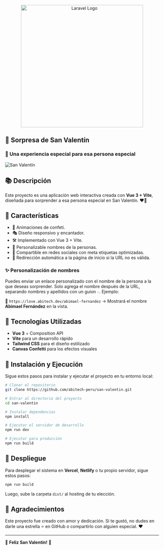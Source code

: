 
<p align="center"><a href="https://love.abitech.dev" target="_blank"><img src="https://love.abitech.dev/img/love.png" width="400" alt="Laravel Logo"></a></p>

## 💖 Sorpresa de San Valentín

### 🌟 Una experiencia especial para esa persona especial

![San Valentín](https://love.abitech.dev/img/print_1.webp)

## 📚 Descripción
Este proyecto es una aplicación web interactiva creada con **Vue 3 + Vite**, diseñada para sorprender a esa persona especial en San Valentín. ❤️🌹

## 🌈 Características
- 💖 Animaciones de confeti.
- 🎭 Diseño responsivo y encantador.
- 🛠️ Implementado con Vue 3 + Vite.
- 🎨 Personalizable nombres de la personas.
- 🎁 Compartible en redes sociales con meta etiquetas optimizadas.
- 🏡 Redirección automática a la página de inicio si la URL no es válida.


### ✨ Personalización de nombres

Puedes enviar un enlace personalizado con el nombre de la persona a la que deseas sorprender. Solo agrega el nombre después de la URL, separando nombres y apellidos con un guion `-`. Ejemplo:

🔗 `https://love.abitech.dev/abimael-fernandez` → Mostrará el nombre **Abimael Fernández** en la vista.

## 🔧 Tecnologías Utilizadas
- **Vue 3** + Composition API
- **Vite** para un desarrollo rápido
- **Tailwind CSS** para el diseño estilizado
- **Canvas Confetti** para los efectos visuales

## 🏢 Instalación y Ejecución
Sigue estos pasos para instalar y ejecutar el proyecto en tu entorno local:

```sh
# Clonar el repositorio
git clone https://github.com/abitech-peru/san-valentin.git

# Entrar al directorio del proyecto
cd san-valentin

# Instalar dependencias
npm install

# Ejecutar el servidor de desarrollo
npm run dev

# Ejecutar para producción
npm run build
```

## 🚀 Despliegue
Para desplegar el sistema en **Vercel**, **Netlify** o tu propio servidor, sigue estos pasos:
```sh
npm run build
```
Luego, sube la carpeta `dist/` al hosting de tu elección.

## 🙌 Agradecimientos
Este proyecto fue creado con amor y dedicación. Si te gustó, no dudes en darle una estrella ⭐ en GitHub o compartirlo con alguien especial. ❤️

---
🎉 **Feliz San Valentín!** 🎉
